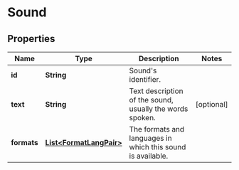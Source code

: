 
# Sound

## Properties
Name | Type | Description | Notes
------------ | ------------- | ------------- | -------------
**id** | **String** | Sound&#39;s identifier. | 
**text** | **String** | Text description of the sound, usually the words spoken. |  [optional]
**formats** | [**List&lt;FormatLangPair&gt;**](FormatLangPair.md) | The formats and languages in which this sound is available. | 



